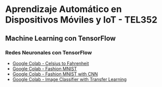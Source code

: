 # Aprendizaje Automático en Dispositivos Móviles y IoT \- TEL352

## Machine Learning con TensorFlow

### Redes Neuronales con TensorFlow
- [Google Colab - Celsius to Fahrenheit](https://colab.research.google.com/github/chihau/tel352/blob/master/colab/celsius_to_fahrenheit.ipynb)
- [Google Colab - Fashion MNIST](https://colab.research.google.com/github/chihau/tel352/blob/master/colab/basic_classification.ipynb)
- [Google Colab - Fashion MNIST with CNN](https://colab.research.google.com/github/chihau/tel352/blob/master/colab/Fashion_MNIST_Convolutions.ipynb)
- [Google Colab - Image Classifier with Transfer Learning](https://colab.research.google.com/github/chihau/tel352/blob/master/colab/tensorflow_hub_and_transfer_learning.ipynb)
